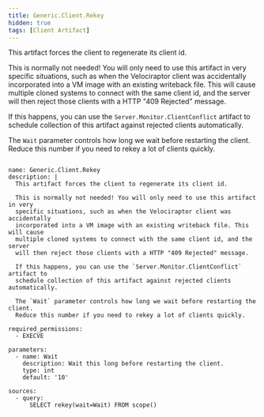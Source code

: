 ```yaml
---
title: Generic.Client.Rekey
hidden: true
tags: [Client Artifact]
---
```


This artifact forces the client to regenerate its client id.

This is normally not needed! You will only need to use this artifact in very
specific situations, such as when the Velociraptor client was accidentally
incorporated into a VM image with an existing writeback file. This will cause
multiple cloned systems to connect with the same client id, and the server
will then reject those clients with a HTTP "409 Rejected" message.

If this happens, you can use the `Server.Monitor.ClientConflict` artifact to
schedule collection of this artifact against rejected clients automatically.

The `Wait` parameter controls how long we wait before restarting the client.
Reduce this number if you need to rekey a lot of clients quickly.


<pre><code class="language-yaml">
name: Generic.Client.Rekey
description: |
  This artifact forces the client to regenerate its client id.

  This is normally not needed! You will only need to use this artifact in very
  specific situations, such as when the Velociraptor client was accidentally
  incorporated into a VM image with an existing writeback file. This will cause
  multiple cloned systems to connect with the same client id, and the server
  will then reject those clients with a HTTP "409 Rejected" message.

  If this happens, you can use the `Server.Monitor.ClientConflict` artifact to
  schedule collection of this artifact against rejected clients automatically.

  The `Wait` parameter controls how long we wait before restarting the client.
  Reduce this number if you need to rekey a lot of clients quickly.

required_permissions:
  - EXECVE

parameters:
  - name: Wait
    description: Wait this long before restarting the client.
    type: int
    default: '10'

sources:
  - query:
      SELECT rekey(wait=Wait) FROM scope()

</code></pre>


